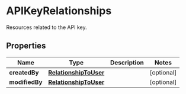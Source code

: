 

# APIKeyRelationships

Resources related to the API key.
## Properties

Name | Type | Description | Notes
------------ | ------------- | ------------- | -------------
**createdBy** | [**RelationshipToUser**](RelationshipToUser.md) |  |  [optional]
**modifiedBy** | [**RelationshipToUser**](RelationshipToUser.md) |  |  [optional]



